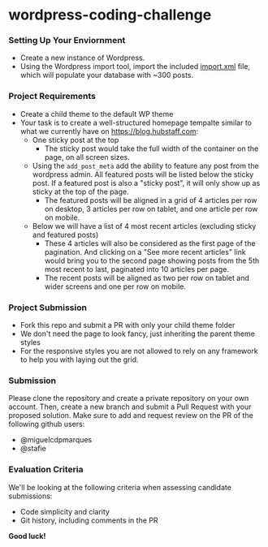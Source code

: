 # wordpress-coding-challenge

### Setting Up Your Enviornment

- Create a new instance of Wordpress.
- Using the Wordpress import tool, import the included [import.xml](import.xml) file, which will populate your database with ~300 posts.

### Project Requirements
- Create a child theme to the default WP theme
- Your task is to create a well-structured homepage tempalte similar to what we currently have on https://blog.hubstaff.com:
  - One sticky post at the top
    - The sticky post would take the full width of the container on the page, on all screen sizes.
  - Using the `add_post_meta` add the ability to feature any post from the wordpress admin. All featured posts will be listed below the sticky post. If a featured post is also a "sticky post", it will only show up as sticky at the top of the page.
    - The featured posts will be aligned in a grid of 4 articles per row on desktop, 3 articles per row on tablet, and one article per row on mobile.
  - Below we will have a list of 4 most recent articles (excluding sticky and featured posts)
    - These 4 articles will also be considered as the first page of the pagination. And clicking on a "See more recent articles" link would bring you to the second page showing posts from the 5th most recent to last, paginated into 10 articles per page. 
    - The recent posts will be aligned as two per row on tablet and wider screens and one per row on mobile.

### Project Submission
- Fork this repo and submit a PR with only your child theme folder
- We don't need the page to look fancy, just inheriting the parent theme styles 
- For the responsive styles you are not allowed to rely on any framework to help you with laying out the grid.

### Submission
Please clone the repository and create a private repository on your own account. Then, create a new branch and submit a Pull Request with your proposed solution. Make sure to add and request review on the PR of the following github users:
- @miguelcdpmarques
- @stafie

### Evaluation Criteria
We'll be looking at the following criteria when assessing candidate submissions:
- Code simplicity and clarity
- Git history, including comments in the PR

**Good luck!**
